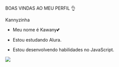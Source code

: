  BOAS VINDAS AO MEU PERFIL 👌

 Kannyzinha

- Meu nome é Kawany💕

- Estou estudando Alura.

- Estou desenvolvendo habilidades no JavaScript.

![](https://tenor.com/pt-BR/view/cool-monkey-gif-4053977429605610046)
